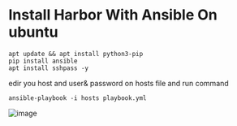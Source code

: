 # Install Harbor With Ansible On ubuntu
```
apt update && apt install python3-pip
pip install ansible
apt install sshpass -y  
```

edir you host and user& password on hosts file and run command
```
ansible-playbook -i hosts playbook.yml
```

![image](https://github.com/user-attachments/assets/cd134930-69d9-494e-b6fb-ee502238a05f)
